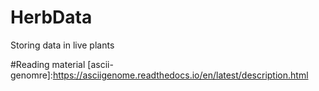 # HerbData
Storing data in live plants

#Reading material
[ascii-genomre]:https://asciigenome.readthedocs.io/en/latest/description.html
